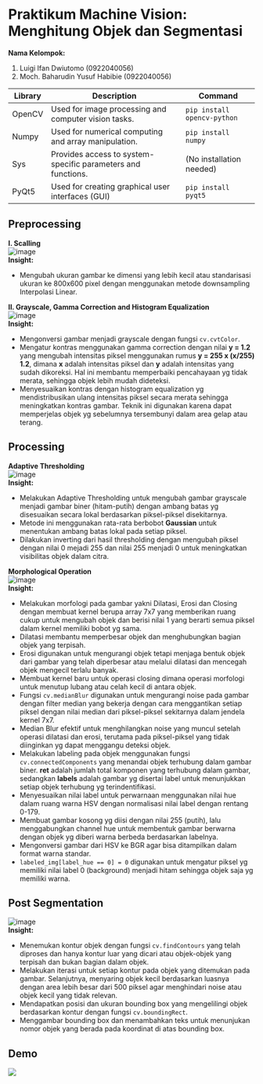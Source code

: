 # Praktikum Machine Vision: Menghitung Objek dan Segmentasi
**Nama Kelompok:**
1. Luigi Ifan Dwiutomo (0922040056)
2. Moch. Baharudin Yusuf Habibie (0922040056)

| Library   | Description                                           | Command |
|-----------|-------------------------------------------------------|---------|
| OpenCV    | Used for image processing and computer vision tasks. | `pip install opencv-python` |
| Numpy     | Used for numerical computing and array manipulation. | `pip install numpy`  |
| Sys       | Provides access to system-specific parameters and functions. | (No installation needed) |
| PyQt5     | Used for creating graphical user interfaces (GUI) | `pip install pyqt5` |

## Preprocessing
**I. Scalling**
<br>
![image](https://github.com/user-attachments/assets/8e4ea3be-2a32-42ed-86e6-d570027aaac8)
<br>
**Insight:**
- Mengubah ukuran gambar ke dimensi yang lebih kecil atau standarisasi ukuran ke 800x600 pixel dengan menggunakan metode downsampling Interpolasi Linear.

**II. Grayscale, Gamma Correction and Histogram Equalization**
<br>
![image](https://github.com/user-attachments/assets/fd60260e-9b41-45c6-9da2-d1d60e5c85a1)
<br>
**Insight:**
- Mengonversi gambar menjadi grayscale dengan fungsi `cv.cvtColor`.
- Mengatur kontras menggunakan gamma correction dengan nilai **y = 1.2** yang mengubah intensitas piksel menggunakan rumus **y = 255 x (x/255) 1.2**, dimana **x** adalah intensitas piksel dan **y** adalah intensitas yang sudah dikoreksi. Hal ini membantu memperbaiki pencahayaan yg tidak merata, sehingga objek lebih mudah dideteksi.
- Menyesuaikan kontras dengan histogram equalization yg mendistribusikan ulang intensitas piksel secara merata sehingga meningkatkan kontras gambar. Teknik ini digunakan karena dapat memperjelas objek yg sebelumnya tersembunyi dalam area gelap atau terang.

## Processing
**Adaptive Thresholding**
<br>
![image](https://github.com/user-attachments/assets/bc086d8d-889f-4715-9f11-13802fcdea0c)
<br>
**Insight:**
- Melakukan Adaptive Thresholding untuk mengubah gambar grayscale menjadi gambar biner (hitam-putih) dengan ambang batas yg disesuaikan secara lokal berdasarkan piksel-piksel disekitarnya.
- Metode ini menggunakan rata-rata berbobot **Gaussian** untuk menentukan ambang batas lokal pada setiap piksel.
- Dilakukan inverting dari hasil thresholding dengan mengubah piksel dengan nilai 0 mejadi 255 dan nilai 255 menjadi 0 untuk meningkatkan visibilitas objek dalam citra.

**Morphological Operation**
<br>
![image](https://github.com/user-attachments/assets/dad5d312-a3aa-4736-b1de-fb30adfff45e)
<br>
**Insight:**
- Melakukan morfologi pada gambar yakni Dilatasi, Erosi dan Closing dengan membuat kernel berupa array 7x7 yang memberikan ruang cukup untuk mengubah objek dan berisi nilai 1 yang berarti semua piksel dalam kernel memiliki bobot yg sama.
- Dilatasi membantu memperbesar objek dan menghubungkan bagian objek yang terpisah.
- Erosi digunakan untuk mengurangi objek tetapi menjaga bentuk objek dari gambar yang telah diperbesar atau melalui dilatasi dan mencegah objek mengecil terlalu banyak.
- Membuat kernel baru untuk operasi closing dimana operasi morfologi untuk menutup lubang atau celah kecil di antara objek.
- Fungsi `cv.medianBlur` digunakan untuk mengurangi noise pada gambar dengan filter median yang bekerja dengan cara menggantikan setiap piksel dengan nilai median dari piksel-piksel sekitarnya dalam jendela kernel 7x7.
- Median Blur efektif untuk menghilangkan noise yang muncul setelah operasi dilatasi dan erosi, terutama pada piksel-piksel yang tidak diinginkan yg dapat menggangu deteksi objek.
- Melakukan labeling pada objek menggunakan fungsi `cv.connectedComponents` yang menandai objek terhubung dalam gambar biner. **ret** adalah jumlah total komponen yang terhubung dalam gambar, sedangkan **labels** adalah gambar yg disertai label untuk menunjukkan setiap objek terhubung yg terindentifikasi.
- Menyesuaikan nilai label untuk perwarnaan menggunakan nilai hue dalam ruang warna HSV dengan normalisasi nilai label dengan rentang 0-179.
- Membuat gambar kosong yg diisi dengan nilai 255 (putih), lalu menggabungkan channel hue untuk membentuk gambar berwarna dengan objek yg diberi warna berbeda berdasarkan labelnya. 
- Mengonversi gambar dari HSV ke BGR agar bisa ditampilkan dalam format warna standar.
- `labeled_img[label_hue == 0] = 0` digunakan untuk mengatur piksel yg memiliki nilai label 0 (background) menjadi hitam sehingga objek saja yg memiliki warna.

## Post Segmentation
![image](https://github.com/user-attachments/assets/dc3312f6-7eca-40a7-ba5b-547eb0e4a17d)
<br>
**Insight:**
- Menemukan kontur objek dengan fungsi <code>cv.findContours</code> yang telah diproses dan hanya kontur luar yang dicari atau objek-objek yang terpisah dan bukan bagian dalam objek.</li>
- Melakukan iterasi untuk setiap kontur pada objek yang ditemukan pada gambar. Selanjutnya, menyaring objek kecil berdasarkan luasnya dengan area lebih besar dari 500 piksel agar menghindari noise atau objek kecil yang tidak relevan.</li>
- Mendapatkan posisi dan ukuran bounding box yang mengelilingi objek berdasarkan kontur dengan fungsi <code>cv.boundingRect</code>.</li>
- Menggambar bounding box dan menambahkan teks untuk menunjukan nomor objek yang berada pada koordinat di atas bounding box.</li>

## Demo
<p><img src="https://raw.githubusercontent.com/luigiifan/object-counter/master/demo.gif")</p>






